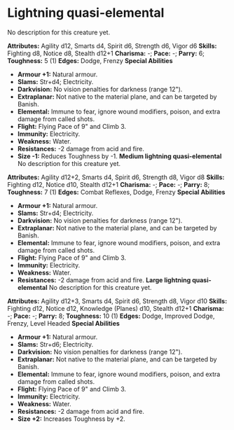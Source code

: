 # Lightning quasi-elemental

No description for this creature yet.

**Attributes:** Agility d12, Smarts d4, Spirit d6, Strength d6, Vigor
d6
**Skills:** Fighting d8, Notice d8, Stealth d12+1
**Charisma:** -; **Pace:** -; **Parry:** 6; **Toughness:** 5 (1)
**Edges:** Dodge, Frenzy
**Special Abilities**

- **Armour +1:** Natural armour.
- **Slams:** Str+d4; Electricity.
- **Darkvision:** No vision penalties for darkness (range 12").
- **Extraplanar:** Not native to the material plane, and can be targeted
by Banish.
- **Elemental:** Immune to fear, ignore wound modifiers, poison, and
extra damage from called shots.
- **Flight:** Flying Pace of 9" and Climb 3.
- **Immunity:** Electricity.
- **Weakness:** Water.
- **Resistances:** -2 damage from acid and fire.
- **Size -1:** Reduces Toughness by -1.
**Medium lightning quasi-elemental**
No description for this creature yet.

**Attributes:** Agility d12+2, Smarts d4, Spirit d6, Strength d8, Vigor
d8
**Skills:** Fighting d12, Notice d10, Stealth d12+1
**Charisma:** -; **Pace:** -; **Parry:** 8; **Toughness:** 7 (1)
**Edges:** Combat Reflexes, Dodge, Frenzy
**Special Abilities**

- **Armour +1:** Natural armour.
- **Slams:** Str+d4; Electricity.
- **Darkvision:** No vision penalties for darkness (range 12").
- **Extraplanar:** Not native to the material plane, and can be targeted
by Banish.
- **Elemental:** Immune to fear, ignore wound modifiers, poison, and
extra damage from called shots.
- **Flight:** Flying Pace of 9" and Climb 3.
- **Immunity:** Electricity.
- **Weakness:** Water.
- **Resistances:** -2 damage from acid and fire.
**Large lightning quasi-elemental**
No description for this creature yet.

**Attributes:** Agility d12+3, Smarts d4, Spirit d6, Strength d8, Vigor
d10
**Skills:** Fighting d12, Notice d12, Knowledge (Planes) d10, Stealth
d12+1
**Charisma:** -; **Pace:** -; **Parry:** 8; **Toughness:** 10 (1)
**Edges:** Dodge, Improved Dodge, Frenzy, Level Headed
**Special Abilities**

- **Armour +1:** Natural armour.
- **Slams:** Str+d6; Electricity.
- **Darkvision:** No vision penalties for darkness (range 12").
- **Extraplanar:** Not native to the material plane, and can be targeted
by Banish.
- **Elemental:** Immune to fear, ignore wound modifiers, poison, and
extra damage from called shots.
- **Flight:** Flying Pace of 9" and Climb 3.
- **Immunity:** Electricity.
- **Weakness:** Water.
- **Resistances:** -2 damage from acid and fire.
- **Size +2:** Increases Toughness by +2.
